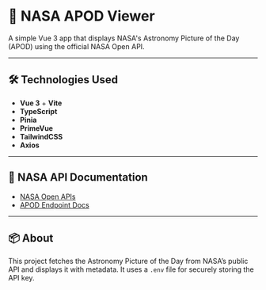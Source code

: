 # 🌌 NASA APOD Viewer

A simple Vue 3 app that displays NASA's Astronomy Picture of the Day (APOD) using the official NASA Open API.

---

## 🛠 Technologies Used

- **Vue 3** + **Vite**
- **TypeScript**
- **Pinia** 
- **PrimeVue**
- **TailwindCSS**
- **Axios**

---

## 🔗 NASA API Documentation

- [NASA Open APIs](https://api.nasa.gov/)
- [APOD Endpoint Docs](https://api.nasa.gov/#apod)

---

## 📦 About

This project fetches the Astronomy Picture of the Day from NASA’s public API and displays it with metadata. It uses a `.env` file for securely storing the API key.

